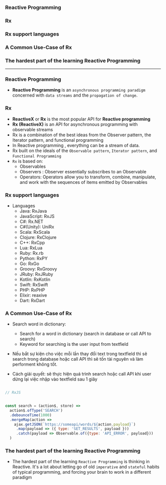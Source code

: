 
### Reactive Programming
### Rx
### Rx support languages
### A Common Use-Case of Rx
### The hardest part of the learning Reactive Programming

------------------------------------------------------------------------------------------

### Reactive Programming

* **Reactive Programming** is an `asynchronous programming paradigm` concerned with `data streams` and the `propagation of change`.

### Rx
* **ReactiveX** or **Rx** is the most popular API for **Reactive programming**
* **Rx (ReactiveX)** is an API for asynchronous programming with observable streams
* Rx is a combination of the best ideas from the Observer pattern, the Iterator pattern, and functional programming
* In Reactive programming , everything can be a stream of data.
* Rx built on the ideals of the `Observable pattern`, `Iterator pattern`, and `Functional Programming`
* `Rx` is based on:
  * Observables
  * Observers : Observer essentially subscribes to an Observable
  * Operators: Operators allow you to transform, combine, manipulate, and work with the sequences of items emitted by Observables
  
### Rx support languages
* Languages
  * Java: RxJava
  * JavaScript: RxJS
  * C#: Rx.NET
  * C#(Unity): UniRx
  * Scala: RxScala
  * Clojure: RxClojure
  * C++: RxCpp
  * Lua: RxLua
  * Ruby: Rx.rb
  * Python: RxPY
  * Go: RxGo
  * Groovy: RxGroovy
  * JRuby: RxJRuby
  * Kotlin: RxKotlin
  * Swift: RxSwift
  * PHP: RxPHP
  * Elixir: reaxive
  * Dart: RxDart

### A Common Use-Case of Rx

* Search word in dictionary:
  * Search for a word in dictionary (search in database or call API to search)
  * Keyword for searching is the user input from textfield
 
* Nếu bắt sự kiện cho việc mỗi lần thay đổi text trong textfield thì sẽ search trong database hoặc call API thì sẽ tốn tài nguyên và làm performent không tốt.

* Cách giải quyết: sẽ thực hiện quá trình search hoặc call API khi user dừng lại việc nhập vào textfield sau 1 giây


```js

// RxJS


const search = (action$, store) =>
  action$.ofType('SEARCH')
  .debounceTime(1000)
  .mergeMap(action =>
    ajax.getJSON(`https://someapi/words/${action.payload}`)
     .map(payload => ({ type: 'SET_RESULTS', payload }))
     .catch(payload => Observable.of({type: 'API_ERROR', payload}))
  )
```

### The hardest part of the learning Reactive Programming

* The hardest part of the learning `Reactive Programming` is thinking in Reactive. It's a lot about letting go of old `imperative` and `stateful` habits of typical programming, and forcing your brain to work in a different paradigm































